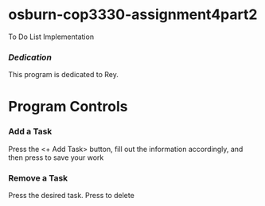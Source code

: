 # osburn-cop3330-assignment4part2
To Do List Implementation

### _Dedication_
This program is dedicated to Rey.

# Program Controls
### **Add a Task**
Press the <+ Add Task> button, fill out the information accordingly, and then press <Add Task> to save your work

### **Remove a Task**
Press the desired task. Press <Delete Task> to delete
